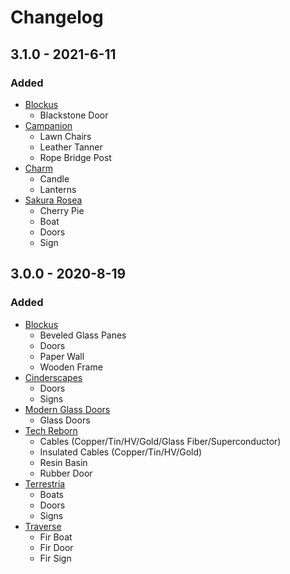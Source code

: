 # Changelog

## 3.1.0 - 2021-6-11
### Added
- [Blockus](https://www.curseforge.com/minecraft/mc-mods/blockus)
    - Blackstone Door
- [Campanion](https://www.curseforge.com/minecraft/mc-mods/campanion)
    - Lawn Chairs
    - Leather Tanner
    - Rope Bridge Post
- [Charm](https://www.curseforge.com/minecraft/mc-mods/charm)
    - Candle
    - Lanterns
- [Sakura Rosea](https://www.curseforge.com/minecraft/mc-mods/sakura-rosea)
    - Cherry Pie
    - Boat
    - Doors
    - Sign

## 3.0.0 - 2020-8-19
### Added
- [Blockus](https://www.curseforge.com/minecraft/mc-mods/blockus)
    - Beveled Glass Panes
    - Doors
    - Paper Wall
    - Wooden Frame
- [Cinderscapes](https://www.curseforge.com/minecraft/mc-mods/cinderscapes)
    - Doors
    - Signs
- [Modern Glass Doors](https://www.curseforge.com/minecraft/mc-mods/modern-glass-doors)
    - Glass Doors
- [Tech Reborn](https://www.curseforge.com/minecraft/mc-mods/techreborn)    
    - Cables (Copper/Tin/HV/Gold/Glass Fiber/Superconductor)
    - Insulated Cables (Copper/Tin/HV/Gold)    
    - Resin Basin
    - Rubber Door
- [Terrestria](https://www.curseforge.com/minecraft/mc-mods/terrestria)
    - Boats
    - Doors
    - Signs
- [Traverse](https://www.curseforge.com/minecraft/mc-mods/traverse)
    - Fir Boat
    - Fir Door
    - Fir Sign
